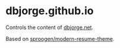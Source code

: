# dbjorge.github.io

Controls the content of [dbjorge.net](https://www.dbjorge.net).

Based on [sproogen/modern-resume-theme](https://github.com/sproogen/modern-resume-theme).